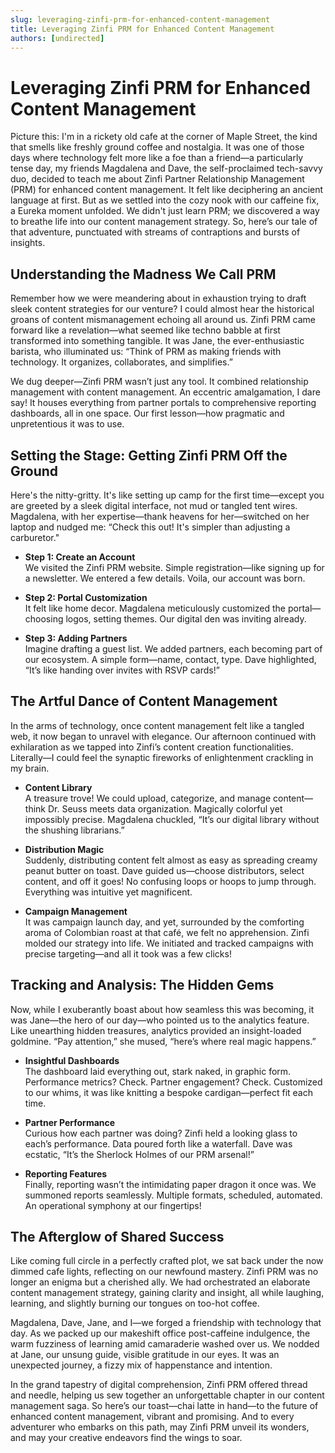 ```yaml
---
slug: leveraging-zinfi-prm-for-enhanced-content-management
title: Leveraging Zinfi PRM for Enhanced Content Management
authors: [undirected]
---
```



# Leveraging Zinfi PRM for Enhanced Content Management

Picture this: I'm in a rickety old cafe at the corner of Maple Street, the kind that smells like freshly ground coffee and nostalgia. It was one of those days where technology felt more like a foe than a friend—a particularly tense day, my friends Magdalena and Dave, the self-proclaimed tech-savvy duo, decided to teach me about Zinfi Partner Relationship Management (PRM) for enhanced content management. It felt like deciphering an ancient language at first. But as we settled into the cozy nook with our caffeine fix, a Eureka moment unfolded. We didn't just learn PRM; we discovered a way to breathe life into our content management strategy. So, here’s our tale of that adventure, punctuated with streams of contraptions and bursts of insights.

## Understanding the Madness We Call PRM

Remember how we were meandering about in exhaustion trying to draft sleek content strategies for our venture? I could almost hear the historical groans of content mismanagement echoing all around us. Zinfi PRM came forward like a revelation—what seemed like techno babble at first transformed into something tangible. It was Jane, the ever-enthusiastic barista, who illuminated us: “Think of PRM as making friends with technology. It organizes, collaborates, and simplifies.”

We dug deeper—Zinfi PRM wasn’t just any tool. It combined relationship management with content management. An eccentric amalgamation, I dare say! It houses everything from partner portals to comprehensive reporting dashboards, all in one space. Our first lesson—how pragmatic and unpretentious it was to use.

## Setting the Stage: Getting Zinfi PRM Off the Ground

Here's the nitty-gritty. It's like setting up camp for the first time—except you are greeted by a sleek digital interface, not mud or tangled tent wires. Magdalena, with her expertise—thank heavens for her—switched on her laptop and nudged me: “Check this out! It's simpler than adjusting a carburetor."

- **Step 1: Create an Account**  
  We visited the Zinfi PRM website. Simple registration—like signing up for a newsletter. We entered a few details. Voila, our account was born.

- **Step 2: Portal Customization**  
  It felt like home decor. Magdalena meticulously customized the portal—choosing logos, setting themes. Our digital den was inviting already.

- **Step 3: Adding Partners**  
  Imagine drafting a guest list. We added partners, each becoming part of our ecosystem. A simple form—name, contact, type. Dave highlighted, “It’s like handing over invites with RSVP cards!”

## The Artful Dance of Content Management

In the arms of technology, once content management felt like a tangled web, it now began to unravel with elegance. Our afternoon continued with exhilaration as we tapped into Zinfi’s content creation functionalities. Literally—I could feel the synaptic fireworks of enlightenment crackling in my brain.

- **Content Library**  
  A treasure trove! We could upload, categorize, and manage content—think Dr. Seuss meets data organization. Magically colorful yet impossibly precise. Magdalena chuckled, “It’s our digital library without the shushing librarians.”

- **Distribution Magic**  
  Suddenly, distributing content felt almost as easy as spreading creamy peanut butter on toast. Dave guided us—choose distributors, select content, and off it goes! No confusing loops or hoops to jump through. Everything was intuitive yet magnificent.

- **Campaign Management**  
  It was campaign launch day, and yet, surrounded by the comforting aroma of Colombian roast at that café, we felt no apprehension. Zinfi molded our strategy into life. We initiated and tracked campaigns with precise targeting—and all it took was a few clicks!

## Tracking and Analysis: The Hidden Gems

Now, while I exuberantly boast about how seamless this was becoming, it was Jane—the hero of our day—who pointed us to the analytics feature. Like unearthing hidden treasures, analytics provided an insight-loaded goldmine. “Pay attention,” she mused, “here’s where real magic happens.”

- **Insightful Dashboards**  
  The dashboard laid everything out, stark naked, in graphic form. Performance metrics? Check. Partner engagement? Check. Customized to our whims, it was like knitting a bespoke cardigan—perfect fit each time.

- **Partner Performance**  
  Curious how each partner was doing? Zinfi held a looking glass to each’s performance. Data poured forth like a waterfall. Dave was ecstatic, “It’s the Sherlock Holmes of our PRM arsenal!”

- **Reporting Features**  
  Finally, reporting wasn’t the intimidating paper dragon it once was. We summoned reports seamlessly. Multiple formats, scheduled, automated. An operational symphony at our fingertips!

## The Afterglow of Shared Success

Like coming full circle in a perfectly crafted plot, we sat back under the now dimmed cafe lights, reflecting on our newfound mastery. Zinfi PRM was no longer an enigma but a cherished ally. We had orchestrated an elaborate content management strategy, gaining clarity and insight, all while laughing, learning, and slightly burning our tongues on too-hot coffee.

Magdalena, Dave, Jane, and I—we forged a friendship with technology that day. As we packed up our makeshift office post-caffeine indulgence, the warm fuzziness of learning amid camaraderie washed over us. We nodded at Jane, our unsung guide, visible gratitude in our eyes. It was an unexpected journey, a fizzy mix of happenstance and intention.

In the grand tapestry of digital comprehension, Zinfi PRM offered thread and needle, helping us sew together an unforgettable chapter in our content management saga. So here’s our toast—chai latte in hand—to the future of enhanced content management, vibrant and promising. And to every adventurer who embarks on this path, may Zinfi PRM unveil its wonders, and may your creative endeavors find the wings to soar.